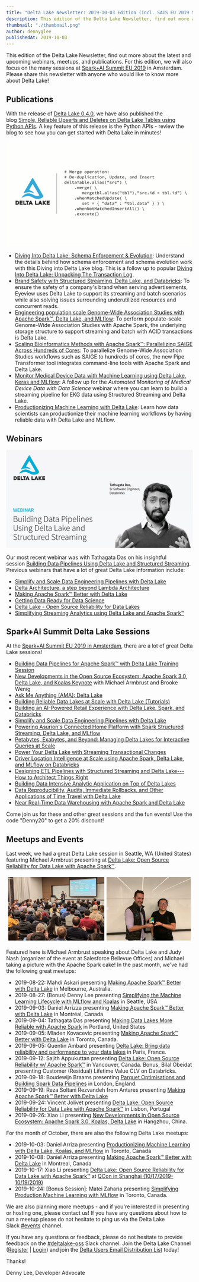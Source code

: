 ```yaml
---
title: "Delta Lake Newsletter: 2019-10-03 Edition (incl. SAIS EU 2019 Sessions)"
description: This edition of the Delta Lake Newsletter, find out more about the latest and upcoming webinars, meetups, and publications. For this edition, we will also focus on the many sessions at Spark+AI Summit EU 2019 in Amsterdam.
thumbnail: "./thumbnail.png"
author: dennyglee
publishedAt: 2019-10-03
---
```


This edition of the Delta Lake Newsletter, find out more about the latest and upcoming webinars, meetups, and publications. For this edition, we will also focus on the many sessions at [Spark+AI Summit EU 2019](https://databricks.com/sparkaisummit/europe) in Amsterdam. Please share this newsletter with anyone who would like to know more about Delta Lake!

## Publications

With the release of [Delta Lake 0.4.0](https://github.com/delta-io/delta/releases/tag/v0.4.0), we have also published the blog [Simple, Reliable Upserts and Deletes on Delta Lake Tables using Python APIs](https://databricks.com/blog/2019/10/03/simple-reliable-upserts-and-deletes-on-delta-lake-tables-using-python-apis.html). A key feature of this release is the Python APIs - review the blog to see how you can get started with Delta Lake in minutes!

![](delta-lake-0-4-0-merge-python.gif)

- [Diving Into Delta Lake: Schema Enforcement & Evolution](https://databricks.com/blog/2019/09/24/diving-into-delta-lake-schema-enforcement-evolution.html): Understand the details behind how schema enforcement and schema evolution work with this Diving into Delta Lake blog. This is a follow up to popular [Diving Into Delta Lake: Unpacking The Transaction Log](https://databricks.com/blog/2019/08/21/diving-into-delta-lake-unpacking-the-transaction-log.html).
- [Brand Safety with Structured Streaming, Delta Lake, and Databricks](https://databricks.com/blog/2019/09/26/brand-safety-with-structured-streaming-delta-lake-and-databricks.html): To ensure the safety of a company's brand when serving advertisements, Eyeview uses Delta Lake to support its streaming and batch scenarios while also solving issues surrounding underutilized resources and concurrent reads.
- [Engineering population scale Genome-Wide Association Studies with Apache Spark™, Delta Lake, and MLflow](https://databricks.com/blog/2019/09/20/engineering-population-scale-genome-wide-association-studies-with-apache-spark-delta-lake-and-mlflow.html): To perform populate-scale Genome-Wide Association Studies with Apache Spark, the underlying storage structure to support streaming and batch with ACID transactions is Delta Lake.
- [Scaling Bioinformatics Methods with Apache Spark™: Parallelizing SAIGE Across Hundreds of Cores](https://databricks.com/blog/2019/10/02/parallelizing-saige-across-hundreds-of-cores.html): To parallelize Genome-Wide Association Studies workflows such as SAIGE to hundreds of cores, the new Pipe Transformer tool integrates command-line tools with Apache Spark and Delta Lake.
- [Monitor Medical Device Data with Machine Learning using Delta Lake, Keras and MLflow](https://databricks.com/blog/2019/09/12/monitor-medical-device-data-with-machine-learning-using-delta-lake-keras-and-mlflow-on-demand-webinar-and-faqs-now-available.html): A follow up for the *Automated Monitoring of Medical Device Data with Data Science* webinar where you can learn to build a streaming pipeline for EKG data using Structured Streaming and Delta Lake.
- [Productionizing Machine Learning with Delta Lake](https://databricks.com/blog/2019/08/14/productionizing-machine-learning-with-delta-lake.html): Learn how data scientists can productionize their machine learning workflows by having reliable data with Delta Lake and MLflow.

## Webinars

![](./webinar-building-data-pipelines-social.jpg)

Our most recent webinar was with Tathagata Das on his insightful session [Building Data Pipelines Using Delta Lake and Structured Streaming](https://pages.databricks.com/201909-US-WB-Building-Data-Pipelines-Using-Structured-Streaming-and-Delta-Lake_03.On-demandpage.html). Previous webinars that have a lot of great Delta Lake information include:

- [Simplify and Scale Data Engineering Pipelines with Delta Lake](https://pages.databricks.com/Simplify-and-Scale-Data-Engineering-Pipelines-Delta-Lake_Reg.html)
- [Delta Architecture, a step beyond Lambda Architecture](https://pages.databricks.com/201908-WB-Delta-Architecture-A-Step-Beyond-Lambda-Architecture_Reg.html)
- [Making Apache Spark™ Better with Delta Lake](https://vimeo.com/349735743)
- [Getting Data Ready for Data Science](https://vimeo.com/344418211)
- [Delta Lake - Open Source Reliability for Data Lakes](https://vimeo.com/338100834)
- [Simplifying Streaming Analytics using Delta Lake and Apache Spark™](https://pages.databricks.com/201906-US-WB-FS-Stock-Streaming-Analysis_Reg.html?_ga=2.253598029.571877340.1565187295-69048996.1529121564)

## Spark+AI Summit Delta Lake Sessions

At the [Spark+AI Summit EU 2019 in Amsterdam](https://databricks.com/sparkaisummit/europe), there are a lot of great Delta Lake sessions!

- [Building Data Pipelines for Apache Spark™ with Delta Lake Training Session](https://databricks.com/sparkaisummit/europe/apache-spark-training#building-data-pipelines)
- [New Developments in the Open Source Ecosystem: Apache Spark 3.0, Delta Lake, and Koalas Keynote](https://databricks.com/session_eu19/1-new-developments-in-the-open-source-ecosystem-apache-spark-3-0-delta-lake-and-koalas) with Michael Armbrust and Brooke Wenig
- [Ask Me Anything (AMA): Delta Lake](https://databricks.com/session_eu19/ama-delta-lake)
- [Building Reliable Data Lakes at Scale with Delta Lake (Tutorials)](https://databricks.com/session_eu19/building-reliable-data-lakes-at-scale-with-delta-lake)
- [Building an AI-Powered Retail Experience with Delta Lake, Spark, and Databricks](https://databricks.com/session_eu19/building-an-ai-powered-retail-experience-with-delta-lake-spark-and-databricks)
- [Simplify and Scale Data Engineering Pipelines with Delta Lake](https://databricks.com/session_eu19/simplify-and-scale-data-engineering-pipelines-with-delta-lake)
- [Powering Asurion's Connected Home Platform with Spark Structured Streaming, Delta Lake, and MLflow](https://databricks.com/session_eu19/powering-asurions-connected-home-platform-with-spark-structured-streaming-delta-lake-and-mlflow)
- [Petabytes, Exabytes, and Beyond: Managing Delta Lakes for Interactive Queries at Scale](https://databricks.com/session_eu19/petabytes-exabytes-and-beyond-managing-delta-lakes-for-interactive-queries-at-scale)
- [Power Your Delta Lake with Streaming Transactional Changes](https://databricks.com/session_eu19/power-your-delta-lake-with-streaming-transactional-changes)
- [Driver Location Intelligence at Scale using Apache Spark, Delta Lake, and MLflow on Databricks](https://databricks.com/session_eu19/driver-location-intelligence-at-scale-using-apache-spark-delta-lake-and-mlflow-on-databricks)
- [Designing ETL Pipelines with Structured Streaming and Delta Lake---How to Architect Things Right](https://databricks.com/session_eu19/designing-etl-pipelines-with-structured-streaming-and-delta-lake-how-to-architect-things-right)
- [Building Data Intensive Analytic Application on Top of Delta Lakes](https://databricks.com/session_eu19/building-data-intensive-analytic-application-on-top-of-delta-lakes)
- [Data Reproducibility, Audits, Immediate Rollbacks, and Other Applications of Time Travel with Delta Lake](https://databricks.com/session_eu19/data-reproducibility-audits-immediate-rollbacks-and-other-applications-of-time-travel-with-delta-lake)
- [Near Real-Time Data Warehousing with Apache Spark and Delta Lake](https://databricks.com/session_eu19/near-real-time-data-warehousing-with-apache-spark-and-delta-lake)

Come join us for these and other great sessions and the fun events! Use the code "Denny20" to get a 20% discount!

## Meetups and Events

Last week, we had a great Delta Lake session in Seattle, WA (United States) featuring Michael Armbrust presenting at [Delta Lake: Open Source Reliability for Data Lake with Apache Spark™](https://www.meetup.com/Seattle-Spark-Meetup/events/263821400/).

![](./Michael-Armbrust-Salesforce-Meetup.png)

Featured here is Michael Armbrust speaking about Delta Lake and Judy Nash (organizer of the event at Salesforce Bellevue Offices) and Michael taking a picture with the Apache Spark cake! In the past month, we've had the following great meetups:

- 2019-08-22: Mahdi Askari presenting [Making Apache Spark™ Better with Delta Lake](https://www.meetup.com/Melbourne-Data-Engineering-Meetup/events/262658285/?_xtd=gqFyqTE4NDkwNjUzNaFwpmlwaG9uZQ&from=ref) in Melbourne, Australia.
- 2019-08-27: (Bonus) Denny Lee presenting [Simplifying the Machine Learning Lifecycle with MLflow and Koalas](https://www.meetup.com/Seattle-Spark-Meetup/events/263820543/) in Seattle, USA
- 2019-09-03: Daniel Arrizza presenting [Making Apache Spark™ Better with Delta Lake](https://www.meetup.com/Big-Data-Montreal/events/264229233/) in Montréal, Canada
- 2019-09-04: Tathagata Das presenting [Making Data Lakes More Reliable with Apache Spark](https://www.meetup.com/PDX-Data-Engineering/events/264400603/) in Portland, United States
- 2019-09-05: Mladen Kovacevic presenting [Making Apache Spark™ Better with Delta Lake](https://www.meetup.com/TAS-2-0-Toronto-Apache-Spark/events/264075662/) in Toronto, Canada.
- 2019-09-05: Quentin Ambard presenting [Delta Lake: Bring data reliability and performance to your data lakes](https://www.meetup.com/fr-FR/Paris-Spark-Meetup/events/264311260/) in Paris, France.
- 2019-09-12: Sajith Appukuttan presenting [Delta Lake: Open Source Reliability w/ Apache Spark™](https://www.meetup.com/Vancouver-Spark/events/263865177/) in Vancouver, Canada. Bonus, Bilal Obeidat presenting Customer (Residual) Lifetime Value CLV on Databricks.
- 2019-09-18: Boudewijn Braams presenting [Parquet Optimisations and Building Spark Data Pipelines](https://www.meetup.com/Spark-London/events/264184808/) in London, England.
- 2019-09-19: Reza Soltani Rezvandeh from Antares presenting [Making Apache Spark™ Better with Delta Lake](https://www.meetup.com/Sydney-Data-Engineering-Meetup/events/262330474/)
- 2019-09-24: Vincent Jolivet presenting [Delta Lake: Open Source Reliability for Data Lake with Apache Spark™](https://www.meetup.com/Lisbon-Databricks/events/262672006/?_xtd=gqFyqDIxNjk4NjkxoXCnYW5kcm9pZA&from=ref) in Lisbon, Portugal
- 2019-09-26: Xiao Li presenting [New Developments in Open Source Ecosystem: Apache Spark 3.0, Koalas, Delta Lake](https://yunqi.youku.com/2019/hangzhou/schedule?spm=a2c4e.11165380.1384564.3.3cbb30e10dCpZI) in Hangzhou, China.

For the month of October, there are also the following Delta Lake meetups:

- 2019-10-03: Daniel Arriza presenting [Productionizing Machine Learning with Delta Lake, Koalas, and MLflow](https://www.meetup.com/TAS-2-0-Toronto-Apache-Spark/events/265047255/) in Toronto, Canada
- 2019-10-08: Daniel Arriza presenting [Making Apache Spark™ Better with Delta Lake](https://www.meetup.com/Big-Data-Montreal/events/264822429/) in Montreal, Canada
- 2019-10-17: Xiao Li presenting [Delta Lake: Open Source Reliability for Data Lake with Apache Spark™](https://qcon.infoq.cn/2019/shanghai/presentation/1918) at [QCon in Shanghai (10/17/2019-10/19/2019)](https://qcon.infoq.cn/2019/shanghai/)
- 2019-10-24: [Bonus Session]: Matei Zaharia presenting [Simplifying Production Machine Learning with MLflow](https://www.meetup.com/tordatascience/events/265120720/) in Toronto, Canada.

We are also planning more meetups - and if you're interested in presenting or hosting one, please contact us! If you have any questions about how to run a meetup please do not hesitate to ping us via the Delta Lake Slack [#events](https://app.slack.com/client/TGABZH3N0/CM7HUSLSG) channel.

If you have any questions or feedback, please do not hesitate to provide feedback on the [#deltalake-oss](https://app.slack.com/client/TGABZH3N0/CJ70UCSHM) Slack channel. Join the Delta Lake Channel ([Register](https://join.slack.com/t/delta-users/shared_invite/enQtNTY1NDg0ODcxOTI1LWJkZGU3ZmQ3MjkzNmY2ZDM0NjNlYjE4MWIzYjg2OWM1OTBmMWIxZTllMjg3ZmJkNjIwZmE1ZTZkMmQ0OTk5ZjA) | [Login](https://go.delta.io/delta-users)) and join the [Delta Users Email Distribution List](https://groups.google.com/forum/#!forum/delta-user) today!

Thanks!

Denny Lee, Developer Advocate
